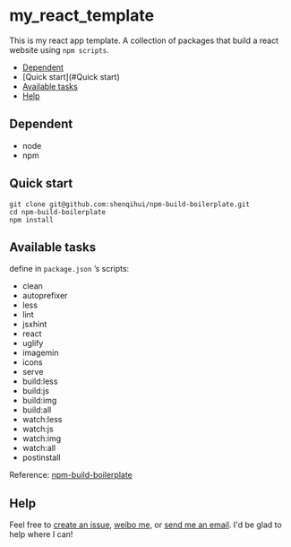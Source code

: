 # my_react_template

This is my react app template.
A collection of packages that build a react website using `npm scripts`.

* [Dependent](#Dependent)
* [Quick start](#Quick start)
* [Available tasks](#available-tasks)
* [Help](#Help)

## Dependent

* node
* npm

## Quick start

```shell
git clone git@github.com:shenqihui/npm-build-boilerplate.git
cd npm-build-boilerplate
npm install
```


## Available tasks

define in `package.json` ’s scripts:

* clean
* autoprefixer
* less
* lint
* jsxhint
* react
* uglify
* imagemin
* icons
* serve
* build:less
* build:js
* build:img
* build:all
* watch:less
* watch:js
* watch:img
* watch:all
* postinstall

Reference: [npm-build-boilerplate](https://github.com/shenqihui/npm-build-boilerplate)


## Help
Feel free to [create an issue](https://github.com/shenqihui/my_react_template), [weibo me](http://weibo.com/1896403155/profile), or [send me an email](mailto:shenqihui0920@gmail.com).
I'd be glad to help where I can!
